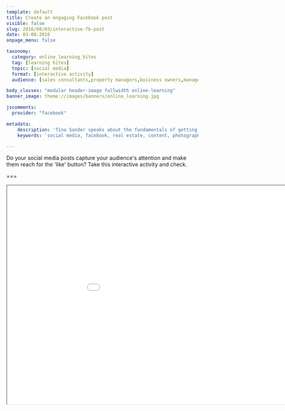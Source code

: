 ```yaml
---
template: default
title: Create an engaging Facebook post
visible: false
slug: 2016/08/03/interactive-fb-post
date: 03-08-2016
onpage_menu: false

taxonomy:
  category: online_learning_bites
  tag: [learning bites]
  topic: [social media]
  format: [interactive activity]
  audience: [sales consultants,property managers,business owners,managers]

body_classes: "modular header-image fullwidth online-learning"
banner_image: theme://images/banners/online_learning.jpg

jscomments:
  provider: "facebook"

metadata:
    description: 'Tina Sander speaks about the fundamentals of getting ahead in real estate sales.'
    keywords: 'social media, facebook, real estate, content, photography, harcourts'

---
```


Do your social media posts capture your audience's attention and make them reach for the 'like' button? Take this interactive activity and check.

===

<iframe src="interactive-fb-post/_storyline/story.html" width="1020" height="574" scrolling="no"></iframe>
